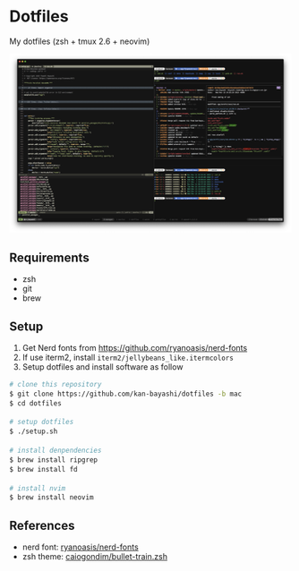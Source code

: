 # Dotfiles

My dotfiles (zsh + tmux 2.6 + neovim)

![](./sample/terminal.png)

## Requirements

- zsh
- git
- brew

## Setup

1. Get Nerd fonts from <https://github.com/ryanoasis/nerd-fonts>
2. If use iterm2, install `iterm2/jellybeans_like.itermcolors`
3. Setup dotfiles and install software as follow

  ```bash
  # clone this repository
  $ git clone https://github.com/kan-bayashi/dotfiles -b mac
  $ cd dotfiles

  # setup dotfiles
  $ ./setup.sh

  # install denpendencies
  $ brew install ripgrep
  $ brew install fd

  # install nvim
  $ brew install neovim
  ```

## References

- nerd font: [ryanoasis/nerd-fonts](https://github.com/ryanoasis/nerd-fonts)
- zsh theme: [caiogondim/bullet-train.zsh](https://github.com/caiogondim/bullet-train.zsh)
